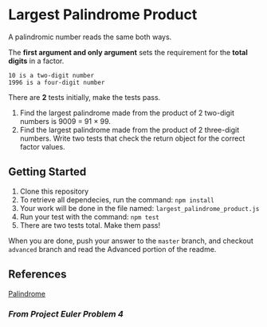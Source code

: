 Largest Palindrome Product
===========
A palindromic number reads the same both ways.

The **first argument and only argument** sets the requirement for the **total digits** in a factor.

    10 is a two-digit number
    1996 is a four-digit number

There are **2** tests initially, make the tests pass.

1. Find the largest palindrome made from the product of 2 two-digit numbers is 9009 = 91 × 99.
1. Find the largest palindrome made from the product of 2 three-digit numbers. Write two tests that check the return object for the correct factor values.

## Getting Started
1. Clone this repository
2. To retrieve all dependecies, run the command: `npm install`
3. Your work will be done in the file named: `largest_palindrome_product.js`
4. Run your test with the command: `npm test`
5. There are two tests total. Make them pass!

When you are done, push your answer to the `master` branch, and checkout `advanced` branch and read the Advanced portion of the readme.

## References
[Palindrome](http://en.wikipedia.org/wiki/Palindrome)

### _From Project Euler Problem 4_